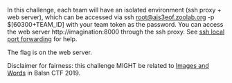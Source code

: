 In this challenge, each team will have an isolated environment (ssh proxy + web server), which can be accessed via ssh root@ais3eof.zoolab.org -p $[60300+TEAM_ID] with your team token as the password. You can access the web server http://imagination:8000 through the ssh proxy. See [ssh local port forwarding](https://help.ubuntu.com/community/SSH/OpenSSH/PortForwarding#Local_Port_Forwarding) for help.

The flag is on the web server.

Disclaimer for fairness: this challenge MIGHT be related to [Images and Words](https://github.com/BookGin/my-ctf-challenges/tree/master/balsn-ctf-2019/images-and-words) in Balsn CTF 2019.
